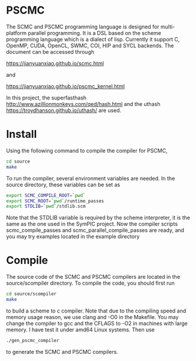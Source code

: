 # PSCMC
The SCMC and PSCMC programming language is designed for multi-platform parallel programming. It is a DSL based on the scheme programming language which is a dialect of lisp. Currently it support C, OpenMP, CUDA, OpenCL, SWMC, COI, HIP and SYCL backends. The document can be accessed through 

https://jianyuanxiao.github.io/scmc.html

and 

https://jianyuanxiao.github.io/pscmc_kernel.html

In this project, the superfasthash 
http://www.azillionmonkeys.com/qed/hash.html
and the uthash
https://troydhanson.github.io/uthash/
are used.

# Install 
Using the following command to compile the compiler for PSCMC, 

```bash
cd source
make
```

To run the compiler, several environment variables are needed. In the source directory,
these variables can be set as

```bash
export SCMC_COMPILE_ROOT=`pwd`
export SCMC_ROOT=`pwd`/runtime_passes
export STDLIB=`pwd`/stdlib.scm
```

Note that the STDLIB variable is required by the scheme interpreter, it is the same as 
the one used in the SymPIC project. Now the compiler scripts scmc_compile_passes and 
scmc_parallel_compile_passes are ready, and you may try examples located in the example 
directory

# Compile
The source code of the SCMC and PSCMC compilers are located in the source/scompiler 
directory. To compile the code, you should first run
```bash
cd source/scompiler
make
```
to build a scheme to c compiler. Note that due to the compiling speed and memory usage reason, 
we use clang and -O0 in the Makefile. You may change the compiler to gcc and the CFLAGS to -O2 
in machines with large memory. I have test it under amd64 Linux systems. Then use 
```bash
./gen_pscmc_compiler
```
to generate the SCMC and PSCMC compilers.
